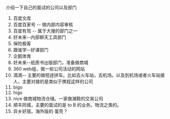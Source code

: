 介绍一下自己的面试的公司以及部门

1. 百度文库
2. 百度百家号  -- 做内部内容审核
3. 百度有驾 -- 属于大搜的部门之一
4. 好未来--内部聊天工具部门
5. 保险极客
6. 跟谁学--好课部门
7. 企鹅体育
8. 好未来--纸质书出版部门，准备做商城
9. 360  web组，做一些公司活动的网站
10. 滴滴-- 主要的做短途拼车。比如去火车站，去机场。以及到机场或者火车站接人，主要对接的是类似于携程这样的公司
11. bigo
12. higo 
13. nice 做商城物流仓储。一家做潮鞋的交易公司
14. 顺丰同城，主要的面试的是 to B 的业务。物流之类的。
15. 异乡好居。海外版的 蛋壳？